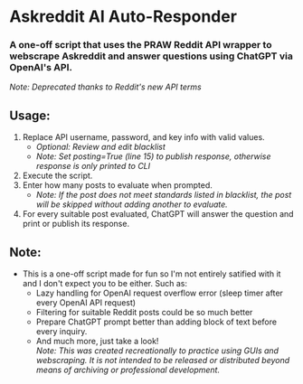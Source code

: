 # Askreddit AI Auto-Responder

### A one-off script that uses the PRAW Reddit API wrapper to webscrape Askreddit and answer questions using ChatGPT via OpenAI's API.

*Note: Deprecated thanks to Reddit's new API terms*

## Usage:
1. Replace API username, password, and key info with valid values.
    - *Optional: Review and edit blacklist*
    - *Note: Set posting=True (line 15) to publish response, otherwise response is only printed to CLI*
2. Execute the script.
3. Enter how many posts to evaluate when prompted.
    - *Note: If the post does not meet standards listed in blacklist, the post will be skipped without adding another to evaluate.*
4. For every suitable post evaluated, ChatGPT will answer the question and print or publish its response.

## Note:
- This is a one-off script made for fun so I'm not entirely satified with it and I don't expect you to be either. Such as:
    - Lazy handling for OpenAI request overflow error (sleep timer after every OpenAI API request)
    - Filtering for suitable Reddit posts could be so much better
    - Prepare ChatGPT prompt better than adding block of text before every inquiry.
    - And much more, just take a look!
\
*Note: This was created recreationally to practice using GUIs and webscraping. It is not intended to be released or distributed beyond means of archiving or professional development.*

